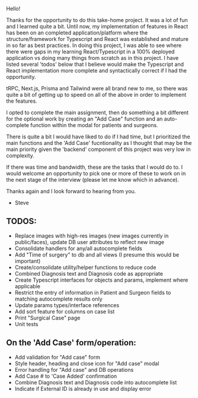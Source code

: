 
Hello!

Thanks for the opportunity to do this take-home project.  It was a lot of fun and I learned quite a bit.  Until now, my implementation of features in React has been on an completed application/platform where the structure/framework for Typescript and React was established and mature in so far as best practices.  In doing this project, I was able to see where there were gaps in my learning React/Typescript in a 100% deployed application vs doing many things from scratch as in this project.  I have listed several 'todos' below that I believe would make the Typescript and React implementation more complete and syntactically correct if I had the opportunity. 

tRPC, Next.js, Prisma and Tailwind were all brand new to me, so there was quite a bit of getting up to speed on all of the above in order to implement the features.

I opted to complete the main assignment, then do something a bit different for the optional work by creating an "Add Case" function and an auto-complete function within the modal for patients and surgeons.

There is quite a bit I would have liked to do if I had time, but I prioritized the main functions and the 'Add Case' fucntionality as I thought that may be the main priority given the 'backend' component of this project was very low in complexity.

If there was time and bandwidth, these are the tasks that I would do to.  I would welcome an opportunity to pick one or more of these to work on in the next stage of the interview (please let me know which in advance).

Thanks again and I look forward to hearing from you.

- Steve

## TODOS:

- Replace images with high-res images (new images currently in public/faces), update DB user attributes to reflect new image
- Consolidate handlers for any/all autocomplete fields
- Add "Time of surgery" to db and all views (I presume this would be important)
- Create/consolidate utility/helper functions to reduce code
- Combined Diagnosis text and Diagnosis code as appropriate
- Create Typescript interfaces for objects and params, implement where applicable
- Restrict the entry of information in Patient and Surgeon fields to matching autocomplete results only
- Update params types/interface references
- Add sort feature for columns on case list
- Print "Surgical Case" page
- Unit tests

## On the 'Add Case' form/operation:

- Add validation for "Add case" form
- Style header, heading and close icon for "Add case" modal
- Error handling for "Add case" and DB operations
- Add Case # to 'Case Added' confirmation
- Combine Diagnosis text and Diagnosis code into autocomplete list
- Indicate if External ID is already in use and display error

